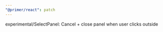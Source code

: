 ```yaml
---
"@primer/react": patch
---
```


experimental/SelectPanel: Cancel + close panel when user clicks outside
